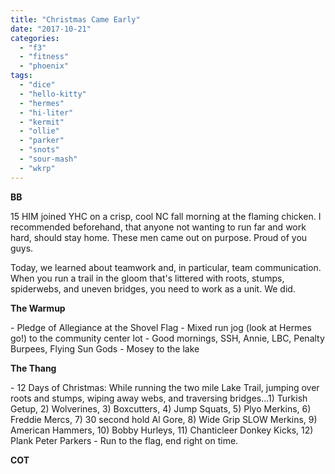 ```yaml
---
title: "Christmas Came Early"
date: "2017-10-21"
categories: 
  - "f3"
  - "fitness"
  - "phoenix"
tags: 
  - "dice"
  - "hello-kitty"
  - "hermes"
  - "hi-liter"
  - "kermit"
  - "ollie"
  - "parker"
  - "snots"
  - "sour-mash"
  - "wkrp"
---
```


**BB**

15 HIM joined YHC on a crisp, cool NC fall morning at the flaming chicken. I recommended beforehand, that anyone not wanting to run far and work hard, should stay home. These men came out on purpose. Proud of you guys.

Today, we learned about teamwork and, in particular, team communication. When you run a trail in the gloom that's littered with roots, stumps, spiderwebs, and uneven bridges, you need to work as a unit. We did.

**The Warmup**

\- Pledge of Allegiance at the Shovel Flag - Mixed run jog (look at Hermes go!) to the community center lot - Good mornings, SSH, Annie, LBC, Penalty Burpees, Flying Sun Gods - Mosey to the lake

**The Thang**

\- 12 Days of Christmas: While running the two mile Lake Trail, jumping over roots and stumps, wiping away webs, and traversing bridges...1) Turkish Getup, 2) Wolverines, 3) Boxcutters, 4) Jump Squats, 5) Plyo Merkins, 6) Freddie Mercs, 7) 30 second hold Al Gore, 8) Wide Grip SLOW Merkins, 9) American Hammers, 10) Bobby Hurleys, 11) Chanticleer Donkey Kicks, 12) Plank Peter Parkers - Run to the flag, end right on time.

**COT**
